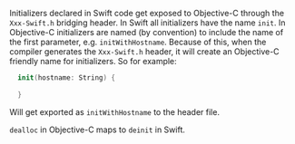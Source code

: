 Initializers declared in Swift code get exposed to Objective-C through the `Xxx-Swift.h` bridging header.  In Swift all initializers have the name `init`.  In Objective-C initializers are named (by convention) to include the name of the first parameter, e.g. `initWithHostname`.   Because of this, when the compiler generates the `Xxx-Swift.h` header, it will create an Objective-C friendly name for initializers.  So for example:

```swift
  init(hostname: String) {
    
  }
```

Will get exported as `initWithHostname` to the header file.

`dealloc` in Objective-C maps to `deinit` in Swift.
